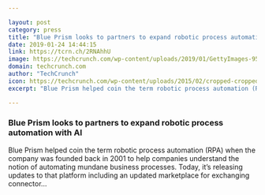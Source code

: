 ```yaml
---

layout: post
category: press
title: "Blue Prism looks to partners to expand robotic process automation with AI"
date: 2019-01-24 14:44:15
link: https://tcrn.ch/2RNAhhU
image: https://techcrunch.com/wp-content/uploads/2019/01/GettyImages-958125096.jpg?w=600
domain: techcrunch.com
author: "TechCrunch"
icon: https://techcrunch.com/wp-content/uploads/2015/02/cropped-cropped-favicon-gradient.png?w=180
excerpt: "Blue Prism helped coin the term robotic process automation (RPA) when the company was founded back in 2001 to help companies understand the notion of automating mundane business processes. Today, it’s releasing updates to that platform including an updated marketplace for exchanging connector…"

---
```


### Blue Prism looks to partners to expand robotic process automation with AI

Blue Prism helped coin the term robotic process automation (RPA) when the company was founded back in 2001 to help companies understand the notion of automating mundane business processes. Today, it’s releasing updates to that platform including an updated marketplace for exchanging connector…